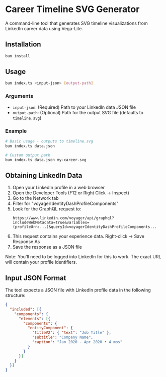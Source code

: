 # Career Timeline SVG Generator

A command-line tool that generates SVG timeline visualizations from LinkedIn career data using Vega-Lite.

## Installation

```bash
bun install
```

## Usage

```bash
bun index.ts <input-json> [output-path]
```

### Arguments

- `input-json`: (Required) Path to your LinkedIn data JSON file
- `output-path`: (Optional) Path for the output SVG file (defaults to `timeline.svg`)

### Example

```bash
# Basic usage - outputs to timeline.svg
bun index.ts data.json

# Custom output path
bun index.ts data.json my-career.svg
```

## Obtaining LinkedIn Data

1. Open your LinkedIn profile in a web browser
2. Open the Developer Tools (F12 or Right Click → Inspect)
3. Go to the Network tab
4. Filter for "voyagerIdentityDashProfileComponents"
5. Look for the GraphQL request to:
   ```
   https://www.linkedin.com/voyager/api/graphql?includeWebMetadata=true&variables=(profileUrn:...)&queryId=voyagerIdentityDashProfileComponents...
   ```
6. This request contains your experience data. Right-click → Save Response As
7. Save the response as a JSON file

Note: You'll need to be logged into LinkedIn for this to work. The exact URL will contain your profile identifiers.

## Input JSON Format

The tool expects a JSON file with LinkedIn profile data in the following structure:

```json
{
  "included": [{
    "components": {
      "elements": [{
        "components": {
          "entityComponent": {
            "titleV2": { "text": "Job Title" },
            "subtitle": "Company Name",
            "caption": "Jan 2020 - Apr 2020 • 4 mos"
          }
        }
      }]
    }
  }]
}
```